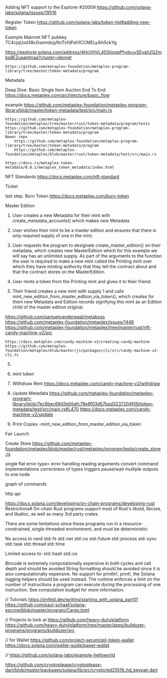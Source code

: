 Adding NFT support to the Explorer #20009
https://github.com/solana-labs/solana/issues/19516

Register Token
https://github.com/solana-labs/token-list#adding-new-token

Example Mainnet NFT pubkey
7C4cjqUxd38cGsemdxjyNcTxfdFeh1CCMELy4ih5ckYg

https://explorer.solana.com/address/4HcVHVL45StjoqpPfydxuySEvah2Q2mbs8EZuaaptmaa?cluster=devnet

    https://github.com/metaplex-foundation/metaplex-program-library/tree/master/token-metadata/program

Metadata

Deep Dive: Basic Single Item Auction End To End
https://docs.metaplex.com/architecture/basic_flow

example 
    https://github.com/metaplex-foundation/metaplex-program-library/blob/master/token-metadata/test/src/main.rs

    
    https://github.com/metaplex-foundation/metaplex/tree/master/rust/token-metadata/program/tests
    https://github.com/metaplex-foundation/metaplex-program-library/tree/master/token-metadata/program
    Newer repo
        https://github.com/metaplex-foundation/metaplex-program-library/tree/master/token-metadata/program
        https://github.com/metaplex-foundation/metaplex/blob/master/rust/token-metadata/test/src/main.rs

    https://docs.rs/metaplex-token-metadata/0.0.1/metaplex_token_metadata/index.html

NFT Standards
    https://docs.metaplex.com/nft-standard

Ticket


last step. Burn Token
https://docs.metaplex.com/burn-token



Master Edition
1. User creates a new Metadata for their mint with create_metadata_accounts() which makes new Metadata
2. User wishes their mint to be a master edition and ensures that there is only required supply of one in the mint.
3. User requests the program to designate create_master_edition() on their metadata, which creates new MasterEdition which for this example we will say has an unlimited supply. As part of the arguments to the function the user is required to make a new mint called the Printing mint over which they have minting authority that they tell the contract about and that the contract stores on the MasterEdition.

4. User mints a token from the Printing mint and gives it to their friend.
5. Their friend creates a new mint with supply 1 and calls mint_new_edition_from_master_edition_via_token(), which creates for them new Metadata and Edition records signifying this mint as an Edition child of the master edition original.


https://github.com/samuelvanderwaal/metaboss
https://github.com/metaplex-foundation/metaplex/issues/1448
https://github.com/metaplex-foundation/metaplex/tree/master/rust/nft-candy-machine-v2/src


    https://docs.metaplex.com/candy-machine-v2/creating-candy-machine
    https://github.com/metaplex-foundation/metaplex/blob/master/js/packages/cli/src/candy-machine-v2-cli.ts

5.
6. mint token

7. Withdraw Rent
https://docs.metaplex.com/candy-machine-v2/withdraw

8. Update Metadata
https://github.com/metaplex-foundation/metaplex-program-library/blob/7ec8bec69d3eb5afc78e8f03d57bad3237204f06/token-metadata/test/src/main.rs#L470
https://docs.metaplex.com/candy-machine-v2/update


9. Print Copies -mint_new_edition_from_master_edition_via_token

Fair Launch

Create Store
https://github.com/metaplex-foundation/metaplex/blob/master/rust/metaplex/program/tests/create_store.rs




single flat error type> error handling
reading arguments
convert command implementations
correctness of types
triggers
pause/wait
multiple outputs to one node





graph of commands


http api




https://docs.solana.com/developing/on-chain-programs/developing-rust
Restrictions#
On-chain Rust programs support most of Rust's libstd, libcore, and liballoc, as well as many 3rd party crates.

There are some limitations since these programs run in a resource-constrained, single-threaded environment, and must be deterministic:

No access to
rand
std::fs
std::net
std::os
std::future
std::process
std::sync
std::task
std::thread
std::time

Limited access to:
std::hash
std::os

Bincode is extremely computationally expensive in both cycles and call depth and should be avoided
String formatting should be avoided since it is also computationally expensive.
No support for println!, print!, the Solana logging helpers should be used instead.
The runtime enforces a limit on the number of instructions a program can execute during the processing of one instruction. See computation budget for more information.



// Tutorials
https://imfeld.dev/writing/starting_with_solana_part01
https://github.com/paul-schaaf/solana-escrow/blob/master/program/Cargo.toml


// Projects to look at
https://github.com/heavy-duty/platform
https://github.com/heavy-duty/platform/tree/master/apps/bulldozer-programs/programs/bulldozer/src

// for Wallet
https://github.com/project-serum/spl-token-wallet
https://docs.solana.com/wallet-guide/paper-wallet


// https://github.com/solana-labs/example-helloworld

https://github.com/cryptoplease/cryptoplease-dart/blob/master/packages/solana/lib/src/crypto/ed25519_hd_keypair.dart
